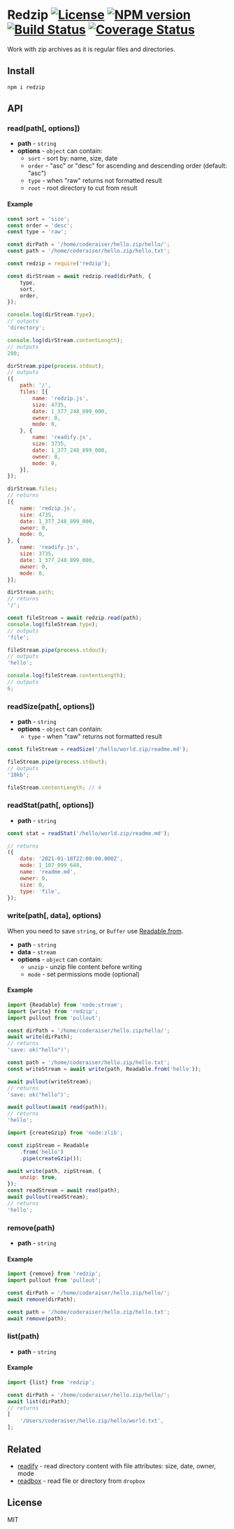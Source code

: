# Redzip [![License][LicenseIMGURL]][LicenseURL] [![NPM version][NPMIMGURL]][NPMURL] [![Build Status][BuildStatusIMGURL]][BuildStatusURL] [![Coverage Status][CoverageIMGURL]][CoverageURL]

[NPMIMGURL]: https://img.shields.io/npm/v/redzip.svg?style=flat
[BuildStatusURL]: https://github.com/coderaiser/redzip/actions
[BuildStatusIMGURL]: https://github.com/coderaiser/redzip/workflows/CI/badge.svg
[LicenseIMGURL]: https://img.shields.io/badge/license-MIT-317BF9.svg?style=flat
[NPMURL]: https://npmjs.org/package/redzip "npm"
[BuildStatusURL]: https://travis-ci.org/coderaiser/redzip "Build Status"
[LicenseURL]: https://tldrlegal.com/license/mit-license "MIT License"
[CoverageURL]: https://coveralls.io/github/coderaiser/redzip?branch=master
[CoverageIMGURL]: https://coveralls.io/repos/coderaiser/redzip/badge.svg?branch=master&service=github

Work with zip archives as it is regular files and directories.

## Install

```
npm i redzip
```

## API

### read(path[, options])

- **path** - `string`
- **options** - `object` can contain:
  - `sort` - sort by: name, size, date
  - `order` - "asc" or "desc" for ascending and descending order (default: "asc")
  - `type` - when "raw" returns not formatted result
  - `root` - root directory to cut from result

#### Example

```js
const sort = 'size';
const order = 'desc';
const type = 'raw';

const dirPath = '/home/coderaiser/hello.zip/hello/';
const path = '/home/coderaiser/hello.zip/hello.txt';

const redzip = require('redzip');

const dirStream = await redzip.read(dirPath, {
    type,
    sort,
    order,
});

console.log(dirStream.type);
// outputs
'directory';

console.log(dirStream.contentLength);
// outputs
280;

dirStream.pipe(process.stdout);
// outputs
({
    path: '/',
    files: [{
        name: 'redzip.js',
        size: 4735,
        date: 1_377_248_899_000,
        owner: 0,
        mode: 0,
    }, {
        name: 'readify.js',
        size: 3735,
        date: 1_377_248_899_000,
        owner: 0,
        mode: 0,
    }],
});

dirStream.files;
// returns
[{
    name: 'redzip.js',
    size: 4735,
    date: 1_377_248_899_000,
    owner: 0,
    mode: 0,
}, {
    name: 'readify.js',
    size: 3735,
    date: 1_377_248_899_000,
    owner: 0,
    mode: 0,
}];

dirStream.path;
// returns
'/';

const fileStream = await redzip.read(path);
console.log(fileStream.type);
// outputs
'file';

fileStream.pipe(process.stdout);
// outputs
'hello';

console.log(fileStream.contentLength);
// outputs
6;
```

### readSize(path[, options])

- **path** - `string`
- **options** - `object` can contain:
  - `type` - when "raw" returns not formatted result

```js
const fileStream = readSize('/hello/world.zip/readme.md');

fileStream.pipe(process.stdout);
// outputs
'10kb';

fileStream.contentLength; // 4
```

### readStat(path[, options])

- **path** - `string`

```js
const stat = readStat('/hello/world.zip/readme.md');

// returns
({
    date: '2021-01-18T22:00:00.000Z',
    mode: 1_107_099_648,
    name: 'readme.md',
    owner: 0,
    size: 0,
    type: 'file',
});
```

### write(path[, data], options)

When you need to save `string`, or `Buffer` use [Readable.from](https://nodejs.org/dist/latest-v17.x/docs/api/stream.html#streamreadablefromiterable-options).

- **path** - `string`
- **data** - `stream`
- **options** - `object` can contain:
  - `unzip` - unzip file content before writing
  - `mode` - set permissions mode (optional)

#### Example

```js
import {Readable} from 'node:stream';
import {write} from 'redzip';
import pullout from 'pullout';

const dirPath = '/home/coderaiser/hello.zip/hello/';
await write(dirPath);
// returns
'save: ok("hello")';

const path = '/home/coderaiser/hello.zip/hello.txt';
const writeStream = await write(path, Readable.from('hello'));

await pullout(writeStream);
// returns
'save: ok("hello")';

await pullout(await read(path));
// returns
'hello';

import {createGzip} from 'node:zlib';

const zipStream = Readable
    .from('hello')
    .pipe(createGzip());

await write(path, zipStream, {
    unzip: true,
});
const readStream = await read(path);
await pullout(readStream);
// returns
'hello';
```

### remove(path)

- **path** - `string`

#### Example

```js
import {remove} from 'redzip';
import pullout from 'pullout';

const dirPath = '/home/coderaiser/hello.zip/hello/';
await remove(dirPath);

const path = '/home/coderaiser/hello.zip/hello.txt';
await remove(path);
```

### list(path)

- **path** - `string`

#### Example

```js
import {list} from 'redzip';

const dirPath = '/home/coderaiser/hello.zip/hello/';
await list(dirPath);
// returns
[
    '/Users/coderaiser/hello.zip/hello/world.txt',
];
```

## Related

- [readify](https://github.com/coderaiser/readify "readify") - read directory content with file attributes: size, date, owner, mode
- [readbox](https://github.com/coderaiser/readbox "readbox") - read file or directory from `dropbox`

## License

MIT
